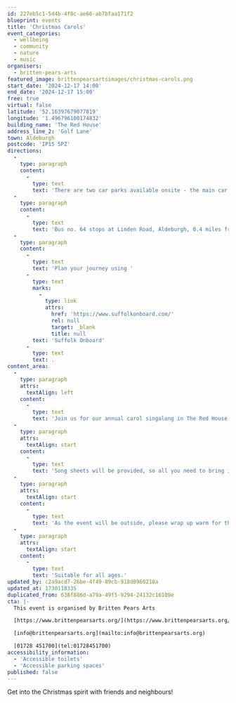 ```yaml
---
id: 227eb5c1-5d4b-4f0c-ae66-ab7bfaa171f2
blueprint: events
title: 'Christmas Carols'
event_categories:
  - wellbeing
  - community
  - nature
  - music
organisers:
  - britten-pears-arts
featured_image: brittenpearsartsimages/christmas-carols.png
start_date: '2024-12-17 14:00'
end_date: '2024-12-17 15:00'
free: true
virtual: false
latitude: '52.16397679077819'
longitude: '1.496796100174832'
building_name: 'The Red House'
address_line_2: 'Golf Lane'
town: Aldeburgh
postcode: 'IP15 5PZ'
directions:
  -
    type: paragraph
    content:
      -
        type: text
        text: 'There are two car parks available onsite - the main car park is via the main circular drive and the overflow car park is the next turning on the left. There is a disabled space in car park 2.'
  -
    type: paragraph
    content:
      -
        type: text
        text: 'Bus no. 64 stops at Linden Road, Aldeburgh, 0.4 miles from The Red House, running hourly to and from Saxmundham, Wickham Market, Woodbridge and Ipswich. '
  -
    type: paragraph
    content:
      -
        type: text
        text: 'Plan your journey using '
      -
        type: text
        marks:
          -
            type: link
            attrs:
              href: 'https://www.suffolkonboard.com/'
              rel: null
              target: _blank
              title: null
        text: 'Suffolk Onboard'
      -
        type: text
        text: .
content_area:
  -
    type: paragraph
    attrs:
      textAlign: left
    content:
      -
        type: text
        text: 'Join us for our annual carol singalong in The Red House garden – a fun session with mince pies, warm spiced drinks, and seasonal festive favourites.'
  -
    type: paragraph
    attrs:
      textAlign: start
    content:
      -
        type: text
        text: 'Song sheets will be provided, so all you need to bring is your finest voice.'
  -
    type: paragraph
    attrs:
      textAlign: start
    content:
      -
        type: text
        text: 'As the event will be outside, please wrap up warm for the weather. Limited shelter will be provided.'
  -
    type: paragraph
    attrs:
      textAlign: start
    content:
      -
        type: text
        text: 'Suitable for all ages.'
updated_by: c2a9acd7-26be-4f49-89cb-918d0960210a
updated_at: 1730118335
duplicated_from: 638f886d-a79a-49f5-9294-24132c16109e
cta: |-
  This event is organised by Britten Pears Arts

  [https://www.brittenpearsarts.org/](https://www.brittenpearsarts.org/)

  [info@brittenpearsarts.org](mailto:info@brittenpearsarts.org)

  [01728 451700](tel:01728451700)
accessibility_information:
  - 'Accessible toilets'
  - 'Accessible parking spaces'
published: false
---
```

Get into the Christmas spirit with friends and neighbours!